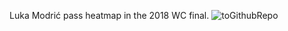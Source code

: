 Luka Modrić pass heatmap in the 2018 WC final.
![toGithubRepo](https://github.com/mnovgorodtsev/football-data-analysis/assets/92621652/6ef9c344-0f55-4c7e-b92b-e8dceeb4ac4b)
